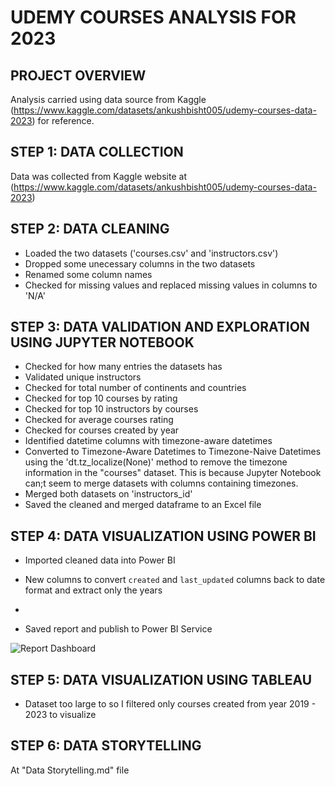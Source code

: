 # UDEMY COURSES ANALYSIS FOR 2023

## PROJECT OVERVIEW
Analysis carried using data source from Kaggle (https://www.kaggle.com/datasets/ankushbisht005/udemy-courses-data-2023) for reference.

## STEP 1: DATA COLLECTION
Data was collected from Kaggle website at (https://www.kaggle.com/datasets/ankushbisht005/udemy-courses-data-2023)


## STEP 2: DATA CLEANING
- Loaded the two datasets ('courses.csv' and 'instructors.csv')
- Dropped some unecessary columns in the two datasets
- Renamed some column names
- Checked for missing values and replaced missing values in columns to 'N/A'


## STEP 3: DATA VALIDATION AND EXPLORATION USING JUPYTER NOTEBOOK
- Checked for how many entries the datasets has
- Validated unique instructors
- Checked for total number of continents and countries
- Checked for top 10 courses by rating
- Checked for top 10 instructors by courses
- Checked for average courses rating
- Checked for courses created by year
- Identified datetime columns with timezone-aware datetimes
- Converted to Timezone-Aware Datetimes to Timezone-Naive Datetimes using the 'dt.tz_localize(None)' method to remove the timezone information in the "courses" dataset. This is because Jupyter Notebook can;t seem to merge datasets with columns containing timezones.
- Merged both datasets on 'instructors_id'
- Saved the cleaned and merged dataframe to an Excel file


## STEP 4: DATA VISUALIZATION USING POWER BI
- Imported cleaned data into Power BI
- New columns to convert `created` and `last_updated` columns back to date format and extract only the years
- 

- Saved report and publish to Power BI Service

![Report Dashboard](global-salary.png) 


## STEP 5: DATA VISUALIZATION USING TABLEAU
- Dataset too large to so I filtered only courses created from year 2019 - 2023 to visualize


## STEP 6: DATA STORYTELLING
At "Data Storytelling.md" file
